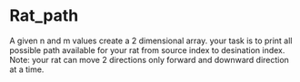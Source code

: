 # Rat_path
A given n and m values create a 2 dimensional array. your task is to print all possible path available for your rat from source index to desination index.
Note: your rat can move 2 directions only forward and downward direction at a time.


